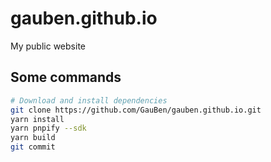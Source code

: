 # gauben.github.io

My public website

## Some commands

```bash
# Download and install dependencies
git clone https://github.com/GauBen/gauben.github.io.git
yarn install
yarn pnpify --sdk
yarn build
git commit
```
